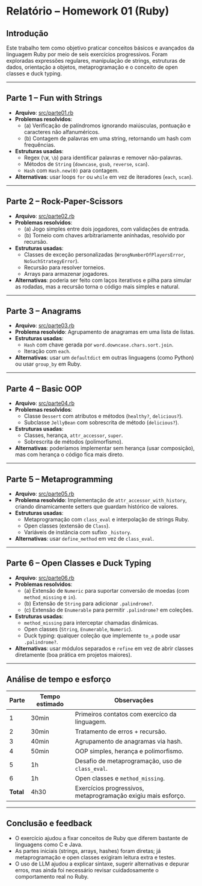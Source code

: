 # Relatório – Homework 01 (Ruby)

## Introdução
Este trabalho tem como objetivo praticar conceitos básicos e avançados da linguagem Ruby por meio de seis exercícios progressivos. Foram exploradas expressões regulares, manipulação de strings, estruturas de dados, orientação a objetos, metaprogramação e o conceito de open classes e duck typing.

---

## Parte 1 – Fun with Strings
- **Arquivo**: [src/parte01.rb](../src/parte01.rb)  
- **Problemas resolvidos**:
  - (a) Verificação de palíndromos ignorando maiúsculas, pontuação e caracteres não alfanuméricos.  
  - (b) Contagem de palavras em uma string, retornando um hash com frequências.  
- **Estruturas usadas**:  
  - Regex (`\W`, `\b`) para identificar palavras e remover não-palavras.  
  - Métodos de `String` (`downcase`, `gsub`, `reverse`, `scan`).  
  - `Hash` com `Hash.new(0)` para contagem.  
- **Alternativas**: usar loops `for` ou `while` em vez de iteradores (`each`, `scan`).  

---

## Parte 2 – Rock-Paper-Scissors
- **Arquivo**: [src/parte02.rb](../src/parte02.rb)  
- **Problemas resolvidos**:
  - (a) Jogo simples entre dois jogadores, com validações de entrada.  
  - (b) Torneio com chaves arbitrariamente aninhadas, resolvido por recursão.  
- **Estruturas usadas**:  
  - Classes de exceção personalizadas (`WrongNumberOfPlayersError`, `NoSuchStrategyError`).  
  - Recursão para resolver torneios.  
  - Arrays para armazenar jogadores.  
- **Alternativas**: poderia ser feito com laços iterativos e pilha para simular as rodadas, mas a recursão torna o código mais simples e natural.  

---

## Parte 3 – Anagrams
- **Arquivo**: [src/parte03.rb](../src/parte03.rb)  
- **Problema resolvido**: Agrupamento de anagramas em uma lista de listas.  
- **Estruturas usadas**:  
  - `Hash` com chave gerada por `word.downcase.chars.sort.join`.  
  - Iteração com `each`.  
- **Alternativas**: usar um `defaultdict` em outras linguagens (como Python) ou usar `group_by` em Ruby.  

---

## Parte 4 – Basic OOP
- **Arquivo**: [src/parte04.rb](../src/parte04.rb)  
- **Problemas resolvidos**:
  - Classe `Dessert` com atributos e métodos (`healthy?`, `delicious?`).  
  - Subclasse `JellyBean` com sobrescrita de método (`delicious?`).  
- **Estruturas usadas**:  
  - Classes, herança, `attr_accessor`, `super`.  
  - Sobrescrita de métodos (polimorfismo).  
- **Alternativas**: poderíamos implementar sem herança (usar composição), mas com herança o código fica mais direto.  

---

## Parte 5 – Metaprogramming
- **Arquivo**: [src/parte05.rb](../src/parte05.rb)  
- **Problema resolvido**: Implementação de `attr_accessor_with_history`, criando dinamicamente setters que guardam histórico de valores.  
- **Estruturas usadas**:  
  - Metaprogramação com `class_eval` e interpolação de strings Ruby.  
  - Open classes (extensão de `Class`).  
  - Variáveis de instância com sufixo `_history`.  
- **Alternativas**: usar `define_method` em vez de `class_eval`.  

---

## Parte 6 – Open Classes e Duck Typing
- **Arquivo**: [src/parte06.rb](../src/parte06.rb)  
- **Problemas resolvidos**:
  - (a) Extensão de `Numeric` para suportar conversão de moedas (com `method_missing` e `in`).  
  - (b) Extensão de `String` para adicionar `.palindrome?`.  
  - (c) Extensão de `Enumerable` para permitir `.palindrome?` em coleções.  
- **Estruturas usadas**:  
  - `method_missing` para interceptar chamadas dinâmicas.  
  - Open classes (`String`, `Enumerable`, `Numeric`).  
  - Duck typing: qualquer coleção que implemente `to_a` pode usar `.palindrome?`.  
- **Alternativas**: usar módulos separados e `refine` em vez de abrir classes diretamente (boa prática em projetos maiores).  

---

## Análise de tempo e esforço

| Parte | Tempo estimado | Observações |
|-------|----------------|-------------|
| 1     | 30min             | Primeiros contatos com exercíco da linguagem. |
| 2     | 30min           | Tratamento de erros + recursão. |
| 3     | 40min          | Agrupamento de anagramas via hash. |
| 4     | 50min          | OOP simples, herança e polimorfismo. |
| 5     | 1h           | Desafio de metaprogramação, uso de `class_eval`. |
| 6     | 1h             | Open classes e `method_missing`. |
| **Total** | 4h30 | Exercícios progressivos, metaprogramação exigiu mais esforço. |

---

## Conclusão e feedback
- O exercício ajudou a fixar conceitos de Ruby que diferem bastante de linguagens como C e Java.  
- As partes iniciais (strings, arrays, hashes) foram diretas; já metaprogramação e open classes exigiram leitura extra e testes.  
- O uso de LLM ajudou a explicar sintaxe, sugerir alternativas e depurar erros, mas ainda foi necessário revisar cuidadosamente o comportamento real no Ruby.  
